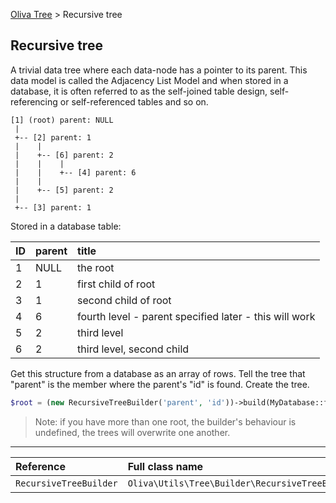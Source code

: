 [Oliva Tree](docs.md) > Recursive tree

## Recursive tree

A trivial data tree where each data-node has a pointer to its parent. This data model is called the Adjacency List Model and when stored in a database, it is often referred to as the self-joined table design, self-referencing or self-referenced tables and so on.

```
[1] (root) parent: NULL
 |
 +-- [2] parent: 1
 |    |
 |    +-- [6] parent: 2
 |    |    |
 |    |    +-- [4] parent: 6
 |    |
 |    +-- [5] parent: 2
 |
 +-- [3] parent: 1
```

Stored in a database table:

| ID        | parent    | title|
|:----------|:----------|:-------|
|1          | NULL| the root|
|2|1|first child of root
|3|1|second child of root
|4|6|fourth level - parent specified later - this will work
|5|2|third level
|6|2|third level, second child

Get this structure from a database as an array of rows.
Tell the tree that "parent" is the member where the parent's "id" is found.
Create the tree.
```php
$root = (new RecursiveTreeBuilder('parent', 'id'))->build(MyDatabase::fetchAll());
```
> Note: if you have more than one root, the builder's behaviour is undefined, the trees will overwrite one another.



----
|Reference|Full class name|File|Docs|
|:---|:---|:---|:---|
|`RecursiveTreeBuilder` | `Oliva\Utils\Tree\Builder\RecursiveTreeBuilder` | [RecursiveTreeBuilder.php](../src/Builder/RecursiveTreeBuilder.php) ||
